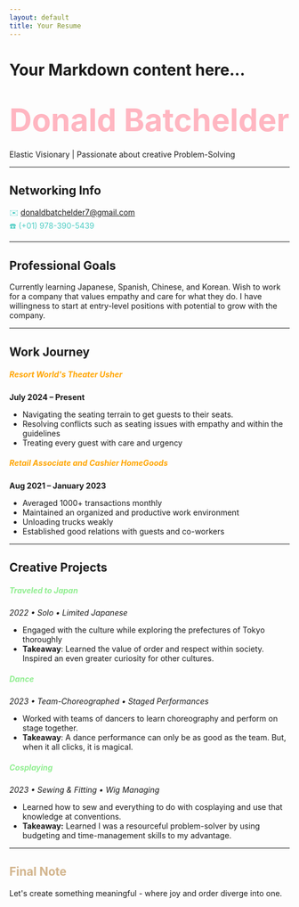 ```yaml
---
layout: default
title: Your Resume
---
```


# Your Markdown content here...


# <span style="color: lightpink; font-size: 2em;">Donald Batchelder</span>  
Elastic Visionary | Passionate about creative Problem-Solving 

---
## Networking Info 
 <span style="color: #4ECDC4;">✉️ donaldbatchelder7@gmail.com</span>  
 <span style="color: #4ECDC4;">☎️ (+01) 978-390-5439</span>  

---
## Professional Goals
Currently learning Japanese, Spanish, Chinese, and Korean. Wish to work for a company that values empathy and care for what they do. I have willingness to start at entry-level positions with potential to grow with the company.

---
## Work Journey  
##### <span style="color:orange;">Resort World's Theater Usher</span>
**July 2024 – Present**  
- Navigating the seating terrain to get guests to their seats.
- Resolving conflicts such as seating issues with empathy and within the guidelines
- Treating every guest with care and urgency
 
##### <span style="color:orange;">Retail Associate and Cashier HomeGoods</span>
**Aug 2021 – January 2023**  
- Averaged 1000+ transactions monthly 
- Maintained an organized and productive work environment 
- Unloading trucks weakly
- Established good relations with guests and co-workers

---
## Creative Projects
##### <span style="color:lightgreen;">Traveled to Japan</span>  
*2022 • Solo • Limited Japanese*  
- Engaged with the culture while exploring the prefectures of Tokyo thoroughly
- **Takeaway**: Learned the value of order and respect within society. Inspired an even greater curiosity for other cultures.

##### <span style="color:lightgreen;">Dance</span> 
*2023 • Team-Choreographed • Staged Performances*  
- Worked with teams of dancers to learn choreography and perform on stage together.
- **Takeaway**: A dance performance can only be as good as the team. But, when it all clicks, it is magical.
  
##### <span style="color:lightgreen;">Cosplaying</span>
*2023 • Sewing & Fitting • Wig Managing* 
- Learned how to sew and everything to do with cosplaying and use that knowledge at conventions.
- **Takeaway:** Learned I was a resourceful problem-solver by using budgeting and time-management skills to my advantage.
---
## <span style="color: tan;">Final Note</span>  
 Let's create something meaningful - where joy and order diverge into one.
